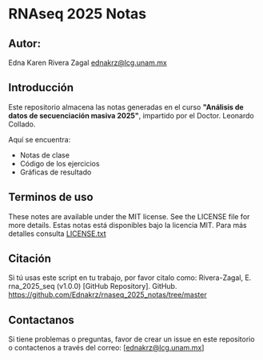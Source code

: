 # RNAseq 2025 Notas 

## Autor: 
  Edna Karen Rivera Zagal  <ednakrz@lcg.unam.mx>

## Introducción 

Este repositorio almacena las notas generadas en el curso **"Análisis de datos de secuenciación masiva 2025"**, impartido por el Doctor. Leonardo Collado. 

Aquí se encuentra: 
- Notas de clase
- Código de los ejercicios
- Gráficas de resultado

## Terminos de uso
These notes are available under the MIT license. See the LICENSE file for more details.
Estas notas está disponibles bajo la licencia MIT. Para más detalles consulta [LICENSE.txt](https://github.com/Ednakrz/rnaseq_2025_notas/blob/master/LICENSE.txt)

## Citación
Si tú usas este script en tu trabajo, por favor citalo como: Rivera-Zagal, E. rna_2025_seq (v1.0.0) [GitHub Repository]. GitHub. 
https://github.com/Ednakrz/rnaseq_2025_notas/tree/master

## Contactanos
Si tiene problemas o preguntas, favor de crear un issue en este repositorio o contactenos a través del correo: [ednakrz@lcg.unam.mx]
